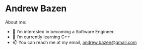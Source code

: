 # Andrew Bazen

About me:
- 👀 I’m interested in becoming a Software Engineer.
- 🌱 I’m currently learning C++
- 📫 You can reach me at my email, andrew.bazen@gmail.com

<!---
AndrewBazen/AndrewBazen is a ✨ special ✨ repository because its `README.md` (this file) appears on your GitHub profile.
You can click the Preview link to take a look at your changes.
--->
